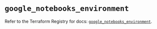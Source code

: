 # `google_notebooks_environment`

Refer to the Terraform Registry for docs: [`google_notebooks_environment`](https://registry.terraform.io/providers/hashicorp/google-beta/5.29.1/docs/resources/google_notebooks_environment).
